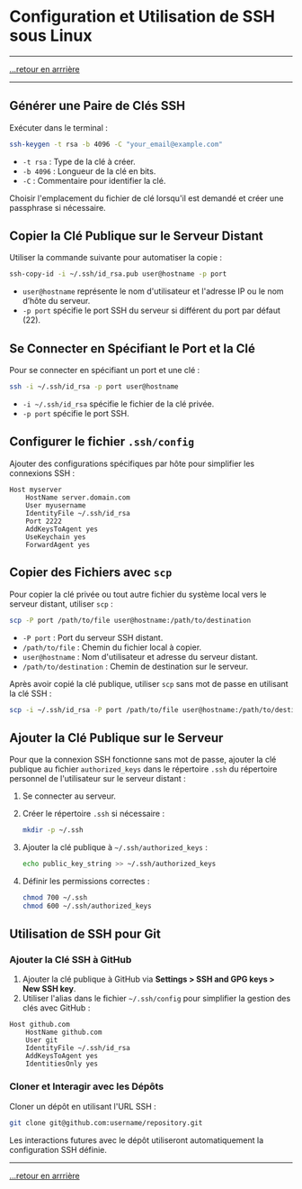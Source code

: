 # Configuration et Utilisation de SSH sous Linux
---

[...retour en arrrière](../menu.md)

---

## Générer une Paire de Clés SSH

Exécuter dans le terminal :

```bash
ssh-keygen -t rsa -b 4096 -C "your_email@example.com"
```

- `-t rsa` : Type de la clé à créer.
- `-b 4096` : Longueur de la clé en bits.
- `-C` : Commentaire pour identifier la clé.

Choisir l'emplacement du fichier de clé lorsqu'il est demandé et créer une passphrase si nécessaire.

## Copier la Clé Publique sur le Serveur Distant

Utiliser la commande suivante pour automatiser la copie :

```bash
ssh-copy-id -i ~/.ssh/id_rsa.pub user@hostname -p port
```

- `user@hostname` représente le nom d'utilisateur et l'adresse IP ou le nom d’hôte du serveur.
- `-p port` spécifie le port SSH du serveur si différent du port par défaut (22).

## Se Connecter en Spécifiant le Port et la Clé

Pour se connecter en spécifiant un port et une clé :

```bash
ssh -i ~/.ssh/id_rsa -p port user@hostname
```

- `-i ~/.ssh/id_rsa` spécifie le fichier de la clé privée.
- `-p port` spécifie le port SSH.

## Configurer le fichier `.ssh/config`

Ajouter des configurations spécifiques par hôte pour simplifier les connexions SSH :

```plaintext
Host myserver
    HostName server.domain.com
    User myusername
    IdentityFile ~/.ssh/id_rsa
    Port 2222
    AddKeysToAgent yes
    UseKeychain yes
    ForwardAgent yes
```

## Copier des Fichiers avec `scp`

Pour copier la clé privée ou tout autre fichier du système local vers le serveur distant, utiliser `scp` :

```bash
scp -P port /path/to/file user@hostname:/path/to/destination
```

- `-P port` : Port du serveur SSH distant.
- `/path/to/file` : Chemin du fichier local à copier.
- `user@hostname` : Nom d'utilisateur et adresse du serveur distant.
- `/path/to/destination` : Chemin de destination sur le serveur.

Après avoir copié la clé publique, utiliser `scp` sans mot de passe en utilisant la clé SSH :

```bash
scp -i ~/.ssh/id_rsa -P port /path/to/file user@hostname:/path/to/destination
```

## Ajouter la Clé Publique sur le Serveur

Pour que la connexion SSH fonctionne sans mot de passe, ajouter la clé publique au fichier `authorized_keys` dans le répertoire `.ssh` du répertoire personnel de l'utilisateur sur le serveur distant :

1. Se connecter au serveur.
2. Créer le répertoire `.ssh` si nécessaire :
   
   ```bash
   mkdir -p ~/.ssh
   ```

3. Ajouter la clé publique à `~/.ssh/authorized_keys` :

   ```bash
   echo public_key_string >> ~/.ssh/authorized_keys
   ```

4. Définir les permissions correctes :

   ```bash
   chmod 700 ~/.ssh
   chmod 600 ~/.ssh/authorized_keys
   ```

## Utilisation de SSH pour Git

### Ajouter la Clé SSH à GitHub

1. Ajouter la clé publique à GitHub via **Settings > SSH and GPG keys > New SSH key**.
2. Utiliser l'alias dans le fichier `~/.ssh/config` pour simplifier la gestion des clés avec GitHub :

```plaintext
Host github.com
    HostName github.com
    User git
    IdentityFile ~/.ssh/id_rsa
    AddKeysToAgent yes
    IdentitiesOnly yes
```

### Cloner et Interagir avec les Dépôts

Cloner un dépôt en utilisant l'URL SSH :

```bash
git clone git@github.com:username/repository.git
```

Les interactions futures avec le dépôt utiliseront automatiquement la configuration SSH définie.

---

[...retour en arrrière](../menu.md)